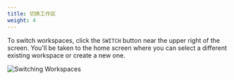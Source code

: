 ```yaml
---
title: 切换工作区
weight: 4
---
```


To switch workspaces, click the `SWITCH` button near the upper right of the screen. You'll be taken to the home screen where you can select a different existing workspace or create a new one.

![Switching Workspaces](/img/docs/ganache/v2-shared-seese/switch-workspaces.png)
